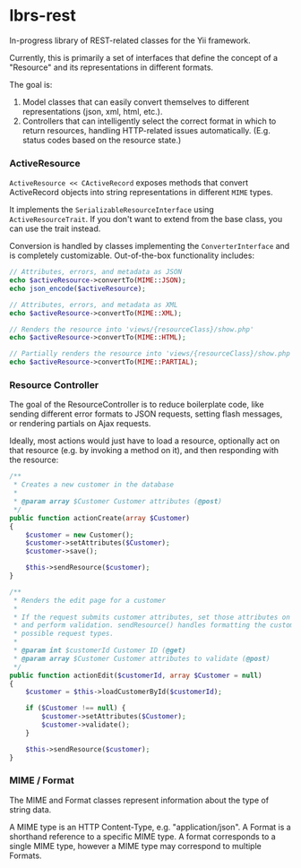 lbrs-rest
=========

In-progress library of REST-related classes for the Yii framework.

Currently, this is primarily a set of interfaces that define the concept of a
"Resource" and its representations in different formats.

The goal is:

1. Model classes that can easily convert themselves to different representations
(json, xml, html, etc.).
2. Controllers that can intelligently select the correct format in which to return
resources, handling HTTP-related issues automatically. (E.g. status codes based
on the resource state.)

### ActiveResource

`ActiveResource << CActiveRecord` exposes methods that convert ActiveRecord objects
into string representations in different `MIME` types.

It implements the `SerializableResourceInterface` using `ActiveResourceTrait`.
If you don't want to extend from the base class, you can use the trait instead.

Conversion is handled by classes implementing the `ConverterInterface` and is
completely customizable. Out-of-the-box functionality includes:

```php
// Attributes, errors, and metadata as JSON
echo $activeResource->convertTo(MIME::JSON);
echo json_encode($activeResource);

// Attributes, errors, and metadata as XML
echo $activeResource->convertTo(MIME::XML);

// Renders the resource into 'views/{resourceClass}/show.php'
echo $activeResource->convertTo(MIME::HTML);

// Partially renders the resource into 'views/{resourceClass}/show.php'
echo $activeResource->convertTo(MIME::PARTIAL);
```

### Resource Controller

The goal of the ResourceController is to reduce boilerplate code, like sending
different error formats to JSON requests, setting flash messages, or rendering
partials on Ajax requests.

Ideally, most actions would just have to load a resource, optionally act on that
resource (e.g. by invoking a method on it), and then responding with the resource:

```php
/**
 * Creates a new customer in the database
 *
 * @param array $Customer Customer attributes (@post)
 */
public function actionCreate(array $Customer)
{
	$customer = new Customer();
	$customer->setAttributes($Customer);
	$customer->save();

	$this->sendResource($customer);
}

/**
 * Renders the edit page for a customer
 *
 * If the request submits customer attributes, set those attributes on the customer
 * and perform validation. sendResource() handles formatting the customer for all
 * possible request types.
 *
 * @param int $customerId Customer ID (@get)
 * @param array $Customer Customer attributes to validate (@post)
 */
public function actionEdit($customerId, array $Customer = null)
{
	$customer = $this->loadCustomerById($customerId);

	if ($Customer !== null) {
		$customer->setAttributes($Customer);
		$customer->validate();
	}

	$this->sendResource($customer);
}
```

### MIME / Format

The MIME and Format classes represent information about the type of string data.

A MIME type is an HTTP Content-Type, e.g. "application/json". A Format is a shorthand
reference to a specific MIME type. A format corresponds to a single MIME type, however
a MIME type may correspond to multiple Formats.
